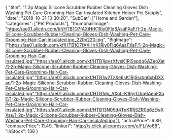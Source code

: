 {
	"title": "1 2p Magic Silicone Scrubber Rubber Cleaning Gloves Dish Washing Pet Care Grooming Hair Car Insulated Kitchen Helper Pet Supply",
	"date": "2018-10-31 10:30:20",
	"SubCat": ["Home and Garden"],
	"categories": ["Pet Products"],
	"thumbnailImage": "https://ae01.alicdn.com/kf/HTB1O7fAXiHrK1Rjy0Flq6AsaFXaF/1-2p-Magic-Silicone-Scrubber-Rubber-Cleaning-Gloves-Dish-Washing-Pet-Care-Grooming-Hair-Car-Insulated.jpg_220x220.jpg",
	"BigImage": ["https://ae01.alicdn.com/kf/HTB1O7fAXiHrK1Rjy0Flq6AsaFXaF/1-2p-Magic-Silicone-Scrubber-Rubber-Cleaning-Gloves-Dish-Washing-Pet-Care-Grooming-Hair-Car-Insulated.jpg","https://ae01.alicdn.com/kf/HTB1jqvzXfvsK1RjSspdq6AZepXat/1-2p-Magic-Silicone-Scrubber-Rubber-Cleaning-Gloves-Dish-Washing-Pet-Care-Grooming-Hair-Car-Insulated.jpg","https://ae01.alicdn.com/kf/HTB1w2TzXe6sK1RjSsrbq6xbDXXau/1-2p-Magic-Silicone-Scrubber-Rubber-Cleaning-Gloves-Dish-Washing-Pet-Care-Grooming-Hair-Car-Insulated.jpg","https://ae01.alicdn.com/kf/HTB1dp_AXoLrK1Rjy1zbq6AenFXaE/1-2p-Magic-Silicone-Scrubber-Rubber-Cleaning-Gloves-Dish-Washing-Pet-Care-Grooming-Hair-Car-Insulated.jpg","https://ae01.alicdn.com/kf/HTB13N09d4TpK1RjSZR0q6zEwXXas/1-2p-Magic-Silicone-Scrubber-Rubber-Cleaning-Gloves-Dish-Washing-Pet-Care-Grooming-Hair-Car-Insulated.jpg"],
	"actualPrice": 6.89,
	"comparePrice": 11.49,
	"linkurl": "http://s.click.aliexpress.com/e/FLiVo68",
	"inStock": 138
}
